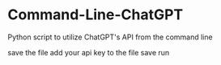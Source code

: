 # Command-Line-ChatGPT
Python script to utilize ChatGPT's API from the command line 

save the file
add your api key to the file
save 
run
